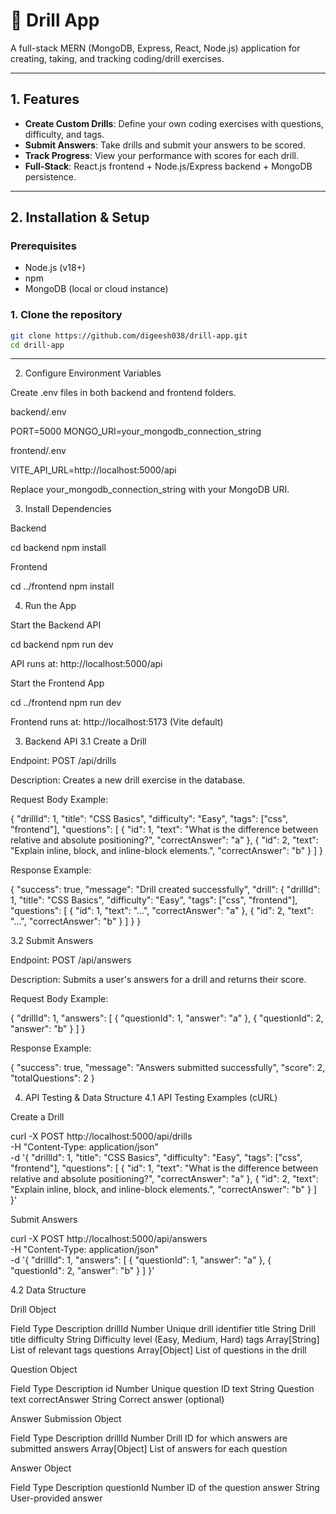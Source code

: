 # 🧠 Drill App

A full-stack MERN (MongoDB, Express, React, Node.js) application for creating, taking, and tracking coding/drill exercises.

---

## 1. Features
- **Create Custom Drills**: Define your own coding exercises with questions, difficulty, and tags.  
- **Submit Answers**: Take drills and submit your answers to be scored.  
- **Track Progress**: View your performance with scores for each drill.  
- **Full-Stack**: React.js frontend + Node.js/Express backend + MongoDB persistence.

---

## 2. Installation & Setup

### Prerequisites
- Node.js (v18+)  
- npm  
- MongoDB (local or cloud instance)

### 1. Clone the repository
```bash
git clone https://github.com/digeesh038/drill-app.git
cd drill-app
```

---- 

2. Configure Environment Variables

Create .env files in both backend and frontend folders.

backend/.env

PORT=5000
MONGO_URI=your_mongodb_connection_string


frontend/.env

VITE_API_URL=http://localhost:5000/api


Replace your_mongodb_connection_string with your MongoDB URI.

3. Install Dependencies

Backend

cd backend
npm install


Frontend

cd ../frontend
npm install

4. Run the App

Start the Backend API

cd backend
npm run dev


API runs at: http://localhost:5000/api

Start the Frontend App

cd ../frontend
npm run dev


Frontend runs at: http://localhost:5173 (Vite default)

3. Backend API
3.1 Create a Drill

Endpoint: POST /api/drills

Description: Creates a new drill exercise in the database.

Request Body Example:

{
  "drillId": 1,
  "title": "CSS Basics",
  "difficulty": "Easy",
  "tags": ["css", "frontend"],
  "questions": [
    { "id": 1, "text": "What is the difference between relative and absolute positioning?", "correctAnswer": "a" },
    { "id": 2, "text": "Explain inline, block, and inline-block elements.", "correctAnswer": "b" }
  ]
}


Response Example:

{
  "success": true,
  "message": "Drill created successfully",
  "drill": {
    "drillId": 1,
    "title": "CSS Basics",
    "difficulty": "Easy",
    "tags": ["css", "frontend"],
    "questions": [
      { "id": 1, "text": "...", "correctAnswer": "a" },
      { "id": 2, "text": "...", "correctAnswer": "b" }
    ]
  }
}

3.2 Submit Answers

Endpoint: POST /api/answers

Description: Submits a user's answers for a drill and returns their score.

Request Body Example:

{
  "drillId": 1,
  "answers": [
    { "questionId": 1, "answer": "a" },
    { "questionId": 2, "answer": "b" }
  ]
}


Response Example:

{
  "success": true,
  "message": "Answers submitted successfully",
  "score": 2,
  "totalQuestions": 2
}

4. API Testing & Data Structure
4.1 API Testing Examples (cURL)

Create a Drill

curl -X POST http://localhost:5000/api/drills \
-H "Content-Type: application/json" \
-d '{
  "drillId": 1,
  "title": "CSS Basics",
  "difficulty": "Easy",
  "tags": ["css", "frontend"],
  "questions": [
    { "id": 1, "text": "What is the difference between relative and absolute positioning?", "correctAnswer": "a" },
    { "id": 2, "text": "Explain inline, block, and inline-block elements.", "correctAnswer": "b" }
  ]
}'


Submit Answers

curl -X POST http://localhost:5000/api/answers \
-H "Content-Type: application/json" \
-d '{
  "drillId": 1,
  "answers": [
    { "questionId": 1, "answer": "a" },
    { "questionId": 2, "answer": "b" }
  ]
}'

4.2 Data Structure

Drill Object

Field	Type	Description
drillId	Number	Unique drill identifier
title	String	Drill title
difficulty	String	Difficulty level (Easy, Medium, Hard)
tags	Array[String]	List of relevant tags
questions	Array[Object]	List of questions in the drill

Question Object

Field	Type	Description
id	Number	Unique question ID
text	String	Question text
correctAnswer	String	Correct answer (optional)

Answer Submission Object

Field	Type	Description
drillId	Number	Drill ID for which answers are submitted
answers	Array[Object]	List of answers for each question

Answer Object

Field	Type	Description
questionId	Number	ID of the question
answer	String	User-provided answer
